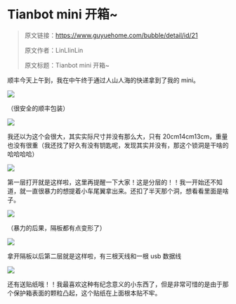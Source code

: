 # Tianbot mini 开箱~

> 原文链接：https://www.guyuehome.com/bubble/detail/id/21
>
> 原文作者：LinLIinLin
>
> 原文标题：Tianbot mini 开箱~


顺丰今天上午到，我在中午终于通过人山人海的快递拿到了我的 mini。

![](https://tianbot-pic.oss-cn-beijing.aliyuncs.com/tianbot/202109281646407.webp)

（很安全的顺丰包装）

![](https://tianbot-pic.oss-cn-beijing.aliyuncs.com/tianbot/202109281646264.webp)

我还以为这个会很大，其实实际尺寸并没有那么大，只有 20cm14cm13cm，重量也没有很重（我还找了好久有没有钥匙呢，发现其实并没有，那这个锁洞是干啥的哈哈哈哈）

![](https://tianbot-pic.oss-cn-beijing.aliyuncs.com/tianbot/202109281646410.webp)

第一层打开就是这样啦，这里再提醒一下大家！这是分层的！！我一开始还不知道，就一直很暴力的想提着小车尾翼拿出来。还扣了半天那个洞，想看看里面是啥子。

![](https://tianbot-pic.oss-cn-beijing.aliyuncs.com/tianbot/202109281646097.webp)

（暴力的后果，隔板都有点变形了）

![](https://tianbot-pic.oss-cn-beijing.aliyuncs.com/tianbot/202109281646383.webp)

拿开隔板以后第二层就是这样啦，有三根天线和一根 usb 数据线

![](https://tianbot-pic.oss-cn-beijing.aliyuncs.com/tianbot/202109281646383.webp)

还有送贴纸哦！！我最喜欢这种有纪念意义的小东西了，但是非常可惜的是由于那个保护箱表面的颗粒凸起，这个贴纸在上面根本贴不牢。
